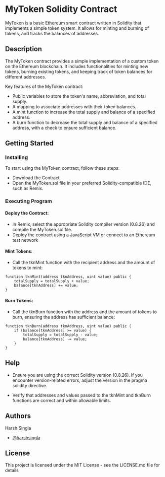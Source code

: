 
# MyToken Solidity Contract

MyToken is a basic Ethereum smart contract written in Solidity that implements a simple token system. It allows for minting and burning of tokens, and tracks the balances of addresses. 

## Description

The MyToken contract provides a simple implementation of a custom token on the Ethereum blockchain. It includes functionalities for minting new tokens, burning existing tokens, and keeping track of token balances for different addresses. 

Key features of the MyToken contract:

* Public variables to store the token's name, abbreviation, and total supply.
* A mapping to associate addresses with their token balances.
* A mint function to increase the total supply and balance of a specified address.
* A burn function to decrease the total supply and balance of a specified address, with a check to ensure sufficient balance.

## Getting Started 

### Installing

To start using the MyToken contract, follow these steps:

* Download the Contract
* Open the MyToken.sol file in your preferred Solidity-compatible IDE, such as Remix.

### Executing Program

#### Deploy the Contract:

* In Remix, select the appropriate Solidity compiler version (0.8.26) and compile the MyToken.sol file.
* Deploy the contract using a JavaScript VM or connect to an Ethereum test network

#### Mint Tokens:

* Call the tknMint function with the recipient address and the amount of tokens to mint:

```
function tknMint(address tknAddress, uint value) public {
    totalSupply = totalSupply + value;
    balance[tknAddress] += value;
}
```

#### Burn Tokens:

* Call the tknBurn function with the address and the amount of tokens to burn, ensuring the address has sufficient balance:
```
function tknBurn(address tknAddress, uint value) public {
    if (balance[tknAddress] >= value) {
        totalSupply = totalSupply - value;
        balance[tknAddress] -= value;
    }
}
```

## Help 

* Ensure you are using the correct Solidity version (0.8.26). If you encounter version-related errors, adjust the version in the pragma solidity directive.

* Verify that addresses and values passed to the tknMint and tknBurn functions are correct and within allowable limits.

## Authors

Harsh Singla
- [@harshsingla](https://github.com/Harshsingla15)

## License

This project is licensed under the MIT License - see the LICENSE.md file for details

